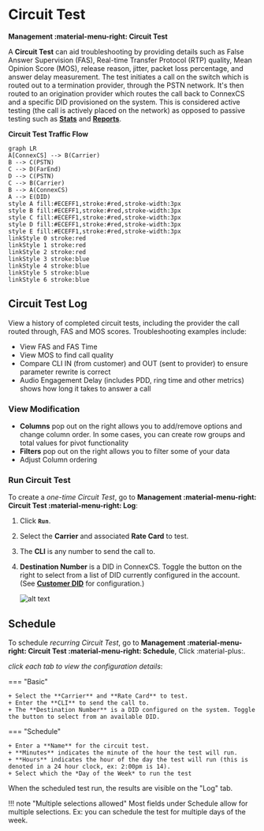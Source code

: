 # Circuit Test
**Management :material-menu-right: Circuit Test**

A **Circuit Test** can aid troubleshooting by providing details such as False Answer Supervision (FAS), Real-time Transfer Protocol (RTP) quality, Mean Opinion Score (MOS), release reason, jitter, packet loss percentage, and answer delay measurement. The test initiates a call on the switch which is routed out to a termination provider, through the PSTN network. It's then routed to an origination provider which routes the call back to ConnexCS and a specific DID provisioned on the system. This is considered active testing (the call is actively placed on the network) as opposed to passive testing such as [**Stats**](https://docs.connexcs.com/customer/stats/) and [**Reports**](https://docs.connexcs.com/report/). 

**Circuit Test Traffic Flow**
```mermaid
graph LR
A[ConnexCS] --> B(Carrier) 
B --> C(PSTN) 
C --> D(FarEnd) 
D --> C(PSTN) 
C --> B(Carrier) 
B --> A(ConnexCS) 
A --> E(DID)
style A fill:#ECEFF1,stroke:#red,stroke-width:3px
style B fill:#ECEFF1,stroke:#red,stroke-width:3px
style C fill:#ECEFF1,stroke:#red,stroke-width:3px
style D fill:#ECEFF1,stroke:#red,stroke-width:3px
style E fill:#ECEFF1,stroke:#red,stroke-width:3px
linkStyle 0 stroke:red
linkStyle 1 stroke:red
linkStyle 2 stroke:red
linkStyle 3 stroke:blue
linkStyle 4 stroke:blue
linkStyle 5 stroke:blue
linkStyle 6 stroke:blue
```

## Circuit Test Log
View a history of completed circuit tests, including the provider the call routed through, FAS and MOS scores. Troubleshooting examples include:

+ View FAS and FAS Time
+ View MOS to find call quality
+ Compare CLI IN (from customer) and OUT (sent to provider) to ensure parameter rewrite is correct
+ Audio Engagement Delay (includes PDD, ring time and other metrics) shows how long it takes to answer a call

### View Modification
+ **Columns** pop out on the right allows you to add/remove options and change column order. In some cases, you can create row groups and total values for pivot functionality
+ **Filters** pop out on the right allows you to filter some of your data
+ Adjust Column ordering

### Run Circuit Test
To create a *one-time Circuit Test*, go to **Management :material-menu-right: Circuit Test :material-menu-right: Log**:

1. Click **`Run`**.
1. Select the **Carrier** and associated **Rate Card** to test. 
2. The **CLI** is any number to send the call to. 
3. **Destination Number** is a DID in ConnexCS. Toggle the button on the right to select from a list of DID currently configured in the account. (See [**Customer DID**](https://docs.connexcs.com/customer/did/) for configuration.)

    ![alt text][circuit-test]

## Schedule
To schedule *recurring Circuit Test*, go to **Management :material-menu-right: Circuit Test :material-menu-right: Schedule**, Click :material-plus:.

*click each tab to view the configuration details*:

=== "Basic"

    + Select the **Carrier** and **Rate Card** to test.
    + Enter the **CLI** to send the call to.
    + The **Destination Number** is a DID configured on the system. Toggle the button to select from an available DID. 
    
=== "Schedule"

    + Enter a **Name** for the circuit test.
    + **Minutes** indicates the minute of the hour the test will run. 
    + **Hours** indicates the hour of the day the test will run (this is denoted in a 24 hour clock, ex: 2:00pm is 14). 
    + Select which the *Day of the Week* to run the test

When the scheduled test run, the results are visible on the "Log" tab. 

!!! note "Multiple selections allowed"
    Most fields under Schedule allow for multiple selections. Ex: you can schedule the test for multiple days of the week. 

[circuit-test]: /misc/img/circuit-test.png "Run Circuit Test"
